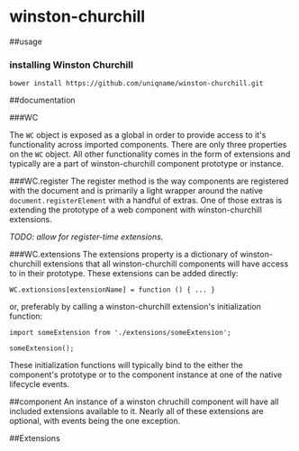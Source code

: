 # winston-churchill

##usage

### installing Winston Churchill

```
bower install https://github.com/uniqname/winston-churchill.git
```

##documentation

###WC

The `WC` object is exposed as a global in order to provide access to it's functionality across imported components. There are only three properties on the `WC` object. All other functionality comes in the form of extensions and typically are a part of winston-churchill component prototype or instance.

###WC.register
The register method is the way components are registered with the document and is primarily a light wrapper around the native `document.registerElement` with a handful of extras. One of those extras is extending the prototype of a web component with winston-churchill extensions.

_TODO: allow for register-time extensions._

###WC.extensions
The extensions property is a dictionary of winston-churchill extensions that all winston-churchill components will have access to in their prototype. These extensions can be added directly:

```
WC.extionsions[extensionName] = function () { ... }
```

or, preferably by calling a winston-churchill extension's initialization function:

```
import someExtension from './extensions/someExtension';

someExtension();
```

These initialization functions will typically bind to the either the component's prototype or to the component instance at one of the native lifecycle events.

##component
An instance  of a winston chruchill component will have all included extensions available to it. Nearly all of these extensions are optional, with events being the one exception.

##Extensions
